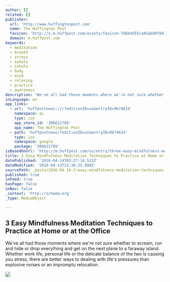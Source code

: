 ```yaml
---
author: []
related: []
publisher:
  url: 'http://www.huffingtonpost.com'
  name: The Huffington Post
  favicon: 'http://s.m.huffpost.com/assets/favicon-7dbb4d55ca85abd9f84197a1c3525e38.ico'
  domain: m.huffpost.com
keywords:
  - meditation
  - breath
  - stress
  - exhale
  - inhale
  - body
  - mind
  - relaxing
  - practice
  - awareness
description: "We've all had those moments where we're not sure whether to scream, run and hide or drop everything and get on the next plane to a faraway island. Whether work life, personal life or the delicate balance of the two is causing you stress, there are better ways to dealing with life's pressures than explosive noises or an impromptu relocation."
inLanguage: en
app_links:
  - url: 'huffpostnews:///?editionID=us&entryID=9674614'
    namespace: ai
    type: ios
    app_store_id: '306621789'
    app_name: The Huffington Post
  - path: 'huffpostnews/?editionID=us&entryID=9674614'
    type: ios
    namespace: google
    package: '306621789'
isBasedOnUrl: 'http://m.huffpost.com/us/entry/three-easy-mindfulness-me_b_9674614.html'
title: 3 Easy Mindfulness Meditation Techniques to Practice at Home or at the Office
datePublished: '2016-04-14T03:27:16.513Z'
dateModified: '2016-04-13T23:30:35.099Z'
sourcePath: _posts/2016-04-14-3-easy-mindfulness-meditation-techniques-to-practice-at-home.md
published: true
inFeed: true
hasPage: false
inNav: false
_context: 'http://schema.org'
_type: MediaObject

---
```

<article style=""><h1>3 Easy Mindfulness Meditation Techniques to Practice at Home or at the Office</h1><p>We've all had those moments where we're not sure whether to scream, run and hide or drop everything and get on the next plane to a faraway island. Whether work life, personal life or the delicate balance of the two is causing you stress, there are better ways to dealing with life's pressures than explosive noises or an impromptu relocation.</p><img src="http://i.huffpost.com/gen/3904006/images/n-MINDFULNESS-628x314.jpg" /></article>